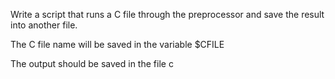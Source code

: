 Write a script that runs a C file through the preprocessor and save the result into another file.



The C file name will be saved in the variable $CFILE

The output should be saved in the file c
